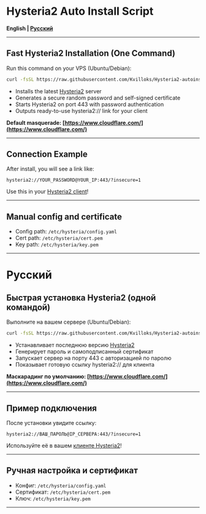 # Hysteria2 Auto Install Script

**English | [Русский](#русский)**

---

## Fast Hysteria2 Installation (One Command)

Run this command on your VPS (Ubuntu/Debian):

```bash
curl -fsSL https://raw.githubusercontent.com/Kvilloks/Hysteria2-autoinstall/main/install-hysteria2.sh -o /tmp/install-hysteria2.sh && dos2unix /tmp/install-hysteria2.sh 2>/dev/null || sed -i 's/\r$//' /tmp/install-hysteria2.sh && chmod +x /tmp/install-hysteria2.sh && bash /tmp/install-hysteria2.sh
```

- Installs the latest [Hysteria2](https://github.com/apernet/hysteria) server
- Generates a secure random password and self-signed certificate
- Starts Hysteria2 on port 443 with password authentication
- Outputs ready-to-use hysteria2:// link for your client

**Default masquerade: [https://www.cloudflare.com/](https://www.cloudflare.com/)**

---

## Connection Example

After install, you will see a link like:

```
hysteria2://YOUR_PASSWORD@YOUR_IP:443/?insecure=1
```

Use this in your [Hysteria2 client](https://github.com/apernet/hysteria#clients)!

---

## Manual config and certificate

- Config path: `/etc/hysteria/config.yaml`
- Cert path: `/etc/hysteria/cert.pem`
- Key path: `/etc/hysteria/key.pem`

---

# Русский

## Быстрая установка Hysteria2 (одной командой)

Выполните на вашем сервере (Ubuntu/Debian):

```bash
curl -fsSL https://raw.githubusercontent.com/Kvilloks/Hysteria2-autoinstall/main/install-hysteria2.sh -o /tmp/install-hysteria2.sh && dos2unix /tmp/install-hysteria2.sh 2>/dev/null || sed -i 's/\r$//' /tmp/install-hysteria2.sh && chmod +x /tmp/install-hysteria2.sh && bash /tmp/install-hysteria2.sh
```

- Устанавливает последнюю версию [Hysteria2](https://github.com/apernet/hysteria)
- Генерирует пароль и самоподписанный сертификат
- Запускает сервер на порту 443 с авторизацией по паролю
- Показывает готовую ссылку hysteria2:// для клиента

**Маскарадинг по умолчанию: [https://www.cloudflare.com/](https://www.cloudflare.com/)**

---

## Пример подключения

После установки увидите ссылку:

```
hysteria2://ВАШ_ПАРОЛЬ@IP_СЕРВЕРА:443/?insecure=1
```

Используйте её в вашем [клиенте Hysteria2](https://github.com/apernet/hysteria#clients)!

---

## Ручная настройка и сертификат

- Конфиг: `/etc/hysteria/config.yaml`
- Сертификат: `/etc/hysteria/cert.pem`
- Ключ: `/etc/hysteria/key.pem`

---
